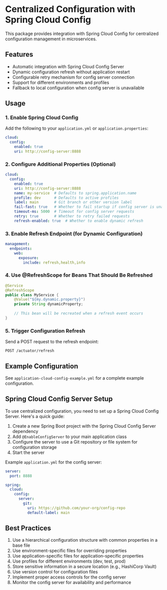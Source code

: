 # Centralized Configuration with Spring Cloud Config

This package provides integration with Spring Cloud Config for centralized configuration management in microservices.

## Features

- Automatic integration with Spring Cloud Config Server
- Dynamic configuration refresh without application restart
- Configurable retry mechanism for config server connection
- Support for different environments and profiles
- Fallback to local configuration when config server is unavailable

## Usage

### 1. Enable Spring Cloud Config

Add the following to your `application.yml` or `application.properties`:

```yaml
cloud:
  config:
    enabled: true
    uri: http://config-server:8888
```

### 2. Configure Additional Properties (Optional)

```yaml
cloud:
  config:
    enabled: true
    uri: http://config-server:8888
    name: my-service  # Defaults to spring.application.name
    profile: dev      # Defaults to active profiles
    label: main       # Git branch or other version label
    fail-fast: true   # Whether to fail startup if config server is unavailable
    timeout-ms: 5000  # Timeout for config server requests
    retry: true       # Whether to retry failed requests
    refresh-enabled: true  # Whether to enable dynamic refresh
```

### 3. Enable Refresh Endpoint (for Dynamic Configuration)

```yaml
management:
  endpoints:
    web:
      exposure:
        include: refresh,health,info
```

### 4. Use @RefreshScope for Beans That Should Be Refreshed

```java
@Service
@RefreshScope
public class MyService {
    @Value("${my.dynamic.property}")
    private String dynamicProperty;
    
    // This bean will be recreated when a refresh event occurs
}
```

### 5. Trigger Configuration Refresh

Send a POST request to the refresh endpoint:

```
POST /actuator/refresh
```

## Example Configuration

See `application-cloud-config-example.yml` for a complete example configuration.

## Spring Cloud Config Server Setup

To use centralized configuration, you need to set up a Spring Cloud Config Server. Here's a quick guide:

1. Create a new Spring Boot project with the Spring Cloud Config Server dependency
2. Add `@EnableConfigServer` to your main application class
3. Configure the server to use a Git repository or file system for configuration storage
4. Start the server

Example `application.yml` for the config server:

```yaml
server:
  port: 8888

spring:
  cloud:
    config:
      server:
        git:
          uri: https://github.com/your-org/config-repo
          default-label: main
```

## Best Practices

1. Use a hierarchical configuration structure with common properties in a base file
2. Use environment-specific files for overriding properties
3. Use application-specific files for application-specific properties
4. Use profiles for different environments (dev, test, prod)
5. Store sensitive information in a secure location (e.g., HashiCorp Vault)
6. Use version control for configuration files
7. Implement proper access controls for the config server
8. Monitor the config server for availability and performance

